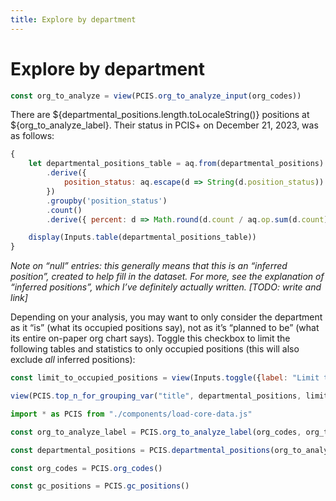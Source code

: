 ```yaml
---
title: Explore by department
---
```



# Explore by department


```js
const org_to_analyze = view(PCIS.org_to_analyze_input(org_codes))
```

There are ${departmental_positions.length.toLocaleString()} positions at ${org_to_analyze_label}. Their status in PCIS+ on December 21, 2023, was as follows:

```js
{
	let departmental_positions_table = aq.from(departmental_positions)
		.derive({
			position_status: aq.escape(d => String(d.position_status)) // to convert "null" values to a string
		})
		.groupby('position_status')
		.count()
		.derive({ percent: d => Math.round(d.count / aq.op.sum(d.count) * 1000) / 10 })

	display(Inputs.table(departmental_positions_table))
}
```

_Note on “null” entries: this generally means that this is an “inferred position”, created to help fill in the dataset. For more, see the explanation of “inferred positions”, which I’ve definitely actually written. [TODO: write and link]_

Depending on your analysis, you may want to only consider the department as it “is” (what its occupied positions say), not as it’s “planned to be” (what its entire on-paper org chart says). Toggle this checkbox to limit the following tables and statistics to only occupied positions (this will also exclude _all_ inferred positions):

```js
const limit_to_occupied_positions = view(Inputs.toggle({label: "Limit tables and statistics to occupied positions", value: false}))
```

```js
view(PCIS.top_n_for_grouping_var("title", departmental_positions, limit_to_occupied_positions, 10))
```







```js
import * as PCIS from "./components/load-core-data.js"
```

```js
const org_to_analyze_label = PCIS.org_to_analyze_label(org_codes, org_to_analyze)
```

```js
const departmental_positions = PCIS.departmental_positions(org_to_analyze)
```

```js
const org_codes = PCIS.org_codes()
```

```js
const gc_positions = PCIS.gc_positions()
```
